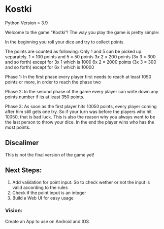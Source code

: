 # Kostki

Python Version = 3.9

Welcome to the game "Kostki"!
The way you play the game is pretty simple:

In the beginning you roll your dice and try to collect points.

The points are counted as following:
Only 1 and 5 can be picked up separately. 1 = 100 points and 5 = 50 points
3x 2 = 200 points (3x 3 = 300 and so forth) except for 3x 1 which is 1000
6x 2 = 2000 points (3x 3 = 300 and so forth) except for 6x 1 which is 10000

Phase 1:
In the first phase every player first needs to reach at least 1050 points or more, in order to reach the phase two

Phase 2:
In the second phase of the game every player can write down any points number if its at least 350 points.

Phase 3:
As soon as the first player hits 10050 points, every player coming after him still gets one try. So if your turn was
before the players who hit 10050, that is bad luck. This is also the reason why you always want to be the last person to
throw your dice. In the end the player wins who has the most points.


## Discalimer

This is not the final version of the game yet!

## Next Steps:

1. Add validation for point input. So to check wether or not the input is valid according to the rules
2. Check if the point input is an integer
3. Build a Web UI for easy usage

### Vision:

Create an App to use on Android and IOS
